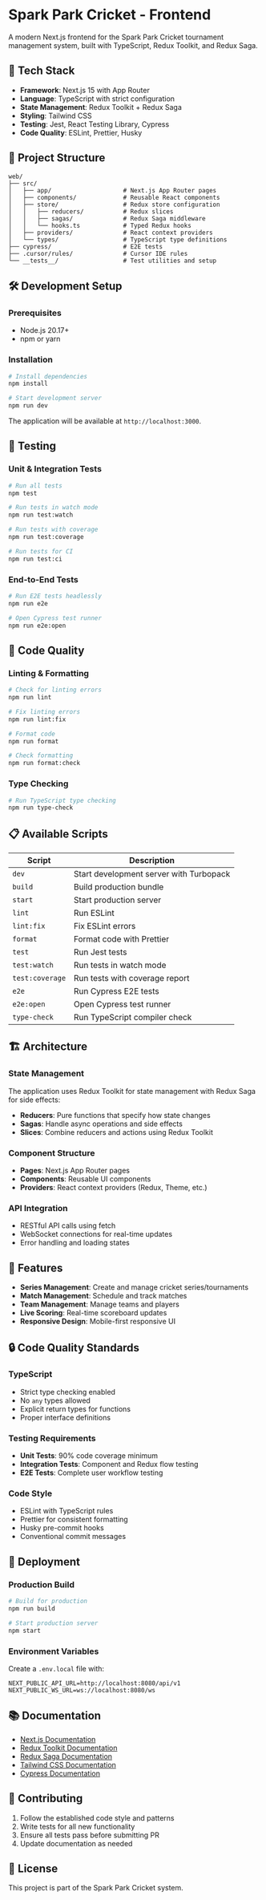 # Spark Park Cricket - Frontend

A modern Next.js frontend for the Spark Park Cricket tournament management system, built with TypeScript, Redux Toolkit, and Redux Saga.

## 🚀 Tech Stack

- **Framework**: Next.js 15 with App Router
- **Language**: TypeScript with strict configuration
- **State Management**: Redux Toolkit + Redux Saga
- **Styling**: Tailwind CSS
- **Testing**: Jest, React Testing Library, Cypress
- **Code Quality**: ESLint, Prettier, Husky

## 📁 Project Structure

```
web/
├── src/
│   ├── app/                    # Next.js App Router pages
│   ├── components/             # Reusable React components
│   ├── store/                  # Redux store configuration
│   │   ├── reducers/           # Redux slices
│   │   ├── sagas/              # Redux Saga middleware
│   │   └── hooks.ts            # Typed Redux hooks
│   ├── providers/              # React context providers
│   └── types/                  # TypeScript type definitions
├── cypress/                    # E2E tests
├── .cursor/rules/              # Cursor IDE rules
└── __tests__/                  # Test utilities and setup
```

## 🛠️ Development Setup

### Prerequisites

- Node.js 20.17+ 
- npm or yarn

### Installation

```bash
# Install dependencies
npm install

# Start development server
npm run dev
```

The application will be available at `http://localhost:3000`.

## 🧪 Testing

### Unit & Integration Tests

```bash
# Run all tests
npm test

# Run tests in watch mode
npm run test:watch

# Run tests with coverage
npm run test:coverage

# Run tests for CI
npm run test:ci
```

### End-to-End Tests

```bash
# Run E2E tests headlessly
npm run e2e

# Open Cypress test runner
npm run e2e:open
```

## 🔧 Code Quality

### Linting & Formatting

```bash
# Check for linting errors
npm run lint

# Fix linting errors
npm run lint:fix

# Format code
npm run format

# Check formatting
npm run format:check
```

### Type Checking

```bash
# Run TypeScript type checking
npm run type-check
```

## 📋 Available Scripts

| Script | Description |
|--------|-------------|
| `dev` | Start development server with Turbopack |
| `build` | Build production bundle |
| `start` | Start production server |
| `lint` | Run ESLint |
| `lint:fix` | Fix ESLint errors |
| `format` | Format code with Prettier |
| `test` | Run Jest tests |
| `test:watch` | Run tests in watch mode |
| `test:coverage` | Run tests with coverage report |
| `e2e` | Run Cypress E2E tests |
| `e2e:open` | Open Cypress test runner |
| `type-check` | Run TypeScript compiler check |

## 🏗️ Architecture

### State Management

The application uses Redux Toolkit for state management with Redux Saga for side effects:

- **Reducers**: Pure functions that specify how state changes
- **Sagas**: Handle async operations and side effects
- **Slices**: Combine reducers and actions using Redux Toolkit

### Component Structure

- **Pages**: Next.js App Router pages
- **Components**: Reusable UI components
- **Providers**: React context providers (Redux, Theme, etc.)

### API Integration

- RESTful API calls using fetch
- WebSocket connections for real-time updates
- Error handling and loading states

## 🎯 Features

- **Series Management**: Create and manage cricket series/tournaments
- **Match Management**: Schedule and track matches
- **Team Management**: Manage teams and players
- **Live Scoring**: Real-time scoreboard updates
- **Responsive Design**: Mobile-first responsive UI

## 🔒 Code Quality Standards

### TypeScript

- Strict type checking enabled
- No `any` types allowed
- Explicit return types for functions
- Proper interface definitions

### Testing Requirements

- **Unit Tests**: 90% code coverage minimum
- **Integration Tests**: Component and Redux flow testing
- **E2E Tests**: Complete user workflow testing

### Code Style

- ESLint with TypeScript rules
- Prettier for consistent formatting
- Husky pre-commit hooks
- Conventional commit messages

## 🚀 Deployment

### Production Build

```bash
# Build for production
npm run build

# Start production server
npm start
```

### Environment Variables

Create a `.env.local` file with:

```env
NEXT_PUBLIC_API_URL=http://localhost:8080/api/v1
NEXT_PUBLIC_WS_URL=ws://localhost:8080/ws
```

## 📚 Documentation

- [Next.js Documentation](https://nextjs.org/docs)
- [Redux Toolkit Documentation](https://redux-toolkit.js.org/)
- [Redux Saga Documentation](https://redux-saga.js.org/)
- [Tailwind CSS Documentation](https://tailwindcss.com/docs)
- [Cypress Documentation](https://docs.cypress.io/)

## 🤝 Contributing

1. Follow the established code style and patterns
2. Write tests for all new functionality
3. Ensure all tests pass before submitting PR
4. Update documentation as needed

## 📄 License

This project is part of the Spark Park Cricket system.